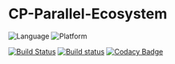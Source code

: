 # CP-Parallel-Ecosystem

![Language][language-badge]
![Platform][platform-badge]

[language-badge]: https://img.shields.io/badge/C%2B%2B-14-red.svg
[platform-badge]: https://img.shields.io/badge/Platforms-OS%20X%20--%20Linux-green.svg?style=flat

[![Build Status](https://travis-ci.org/Zialus/CP-Parallel-Ecosystem.svg?branch=master)](https://travis-ci.org/Zialus/CP-Parallel-Ecosystem)
[![Build status](https://ci.appveyor.com/api/projects/status/a0oxdapu3ipd6edq/branch/master?svg=true)](https://ci.appveyor.com/project/Zialus/cp-parallel-ecosystem/branch/master)
[![Codacy Badge](https://api.codacy.com/project/badge/Grade/2cb0d5b1275a410dae2d9ffca795b65e)](https://www.codacy.com/app/raulmendesferreira/CP-Parallel-Ecosystem?utm_source=github.com&utm_medium=referral&utm_content=Zialus/CP-Parallel-Ecosystem&utm_campaign=badger)
